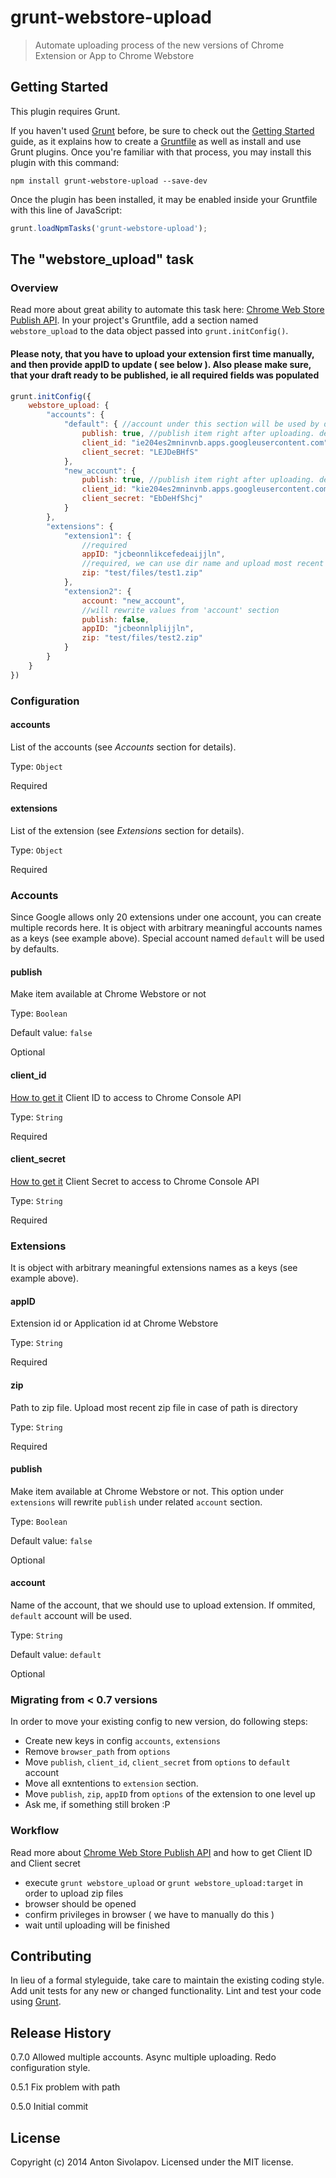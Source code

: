 # grunt-webstore-upload

> Automate uploading process of the new versions of Chrome Extension or App to Chrome Webstore

## Getting Started
This plugin requires Grunt.

If you haven't used [Grunt](http://gruntjs.com/) before, be sure to check out the [Getting Started](http://gruntjs.com/getting-started) guide, as it explains how to create a [Gruntfile](http://gruntjs.com/sample-gruntfile) as well as install and use Grunt plugins. Once you're familiar with that process, you may install this plugin with this command:

```shell
npm install grunt-webstore-upload --save-dev
```

Once the plugin has been installed, it may be enabled inside your Gruntfile with this line of JavaScript:

```js
grunt.loadNpmTasks('grunt-webstore-upload');
```

## The "webstore_upload" task

### Overview
Read more about great ability to automate this task here: [Chrome Web Store Publish API](http://developer.chrome.com/webstore/using_webstore_api).
In your project's Gruntfile, add a section named `webstore_upload` to the data object passed into `grunt.initConfig()`.
#### Please noty, that you have to upload your extension first time manually, and then provide appID to update ( see below ). Also please make sure, that your draft ready to be published, ie all required fields was populated

```js
grunt.initConfig({
    webstore_upload: {
        "accounts": {
            "default": { //account under this section will be used by default
                publish: true, //publish item right after uploading. default false
                client_id: "ie204es2mninvnb.apps.googleusercontent.com",
                client_secret: "LEJDeBHfS"
            },
            "new_account": { 
                publish: true, //publish item right after uploading. default false
                client_id: "kie204es2mninvnb.apps.googleusercontent.com",
                client_secret: "EbDeHfShcj"
            }
        },
        "extensions": {
            "extension1": {
                //required
                appID: "jcbeonnlikcefedeaijjln",
                //required, we can use dir name and upload most recent zip file
                zip: "test/files/test1.zip"      
            },
            "extension2": {
                account: "new_account",
                //will rewrite values from 'account' section
                publish: false, 
                appID: "jcbeonnlplijjln",
                zip: "test/files/test2.zip"
            }
        }
    }
})
```

### Configuration

#### accounts
List of the accounts (see *Accounts* section for details).

Type: `Object`

Required

#### extensions
List of the extension (see *Extensions* section for details).

Type: `Object`

Required

### Accounts
Since Google allows only 20 extensions under one account, you can create multiple records here.
It is object with arbitrary meaningful accounts names as a keys (see example above).
Special account named `default` will be used by defaults.

#### publish
Make item available at Chrome Webstore or not

Type: `Boolean`

Default value: `false`

Optional

#### client_id
[How to get it](http://developer.chrome.com/webstore/using_webstore_api#beforeyoubegin)
Client ID to access to Chrome Console API

Type: `String`

Required

#### client_secret
[How to get it](http://developer.chrome.com/webstore/using_webstore_api#beforeyoubegin)
Client Secret to access to Chrome Console API

Type: `String`

Required


### Extensions
It is object with arbitrary meaningful extensions names as a keys (see example above).

#### appID
Extension id or Application id at Chrome Webstore

Type: `String`

Required

#### zip
Path to zip file. Upload most recent zip file in case of path is directory

Type: `String`

Required

#### publish
Make item available at Chrome Webstore or not. 
This option under `extensions` will rewrite `publish` under related `account` section.

Type: `Boolean`

Default value: `false`

Optional

#### account
Name of the account, that we should use to upload extension. If ommited, `default` account will be used.

Type: `String`

Default value: `default`

Optional

### Migrating from < 0.7 versions
In order to move your existing config to new version, do following steps:
- Create new keys in config `accounts`, `extensions`  
- Remove `browser_path` from `options`
- Move `publish`, `client_id`, `client_secret` from `options` to `default` account
- Move all exntentions to `extension` section.
- Move `publish`, `zip`, `appID` from `options` of the extension to one level up
- Ask me, if something still broken :P

### Workflow
Read more about [Chrome Web Store Publish API](http://developer.chrome.com/webstore/using_webstore_api) and how to get Client ID and Client secret
+ execute `grunt webstore_upload` or `grunt webstore_upload:target` in order to upload zip files
+ browser should be opened
+ confirm privileges in browser ( we have to manually do this )
+ wait until uploading will be finished


## Contributing
In lieu of a formal styleguide, take care to maintain the existing coding style. Add unit tests for any new or changed functionality. Lint and test your code using [Grunt](http://gruntjs.com/).

## Release History
0.7.0 Allowed multiple accounts. Async multiple uploading. Redo configuration style.

0.5.1 Fix problem with path

0.5.0 Initial commit

## License
Copyright (c) 2014 Anton Sivolapov. Licensed under the MIT license.
